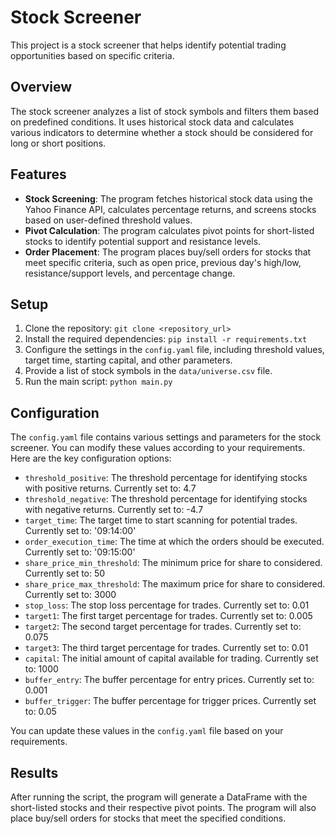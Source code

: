 # Stock Screener

This project is a stock screener that helps identify potential trading opportunities based on specific criteria.

## Overview

The stock screener analyzes a list of stock symbols and filters them based on predefined conditions. It uses historical stock data and calculates various indicators to determine whether a stock should be considered for long or short positions.

## Features

- **Stock Screening**: The program fetches historical stock data using the Yahoo Finance API, calculates percentage returns, and screens stocks based on user-defined threshold values.
- **Pivot Calculation**: The program calculates pivot points for short-listed stocks to identify potential support and resistance levels.
- **Order Placement**: The program places buy/sell orders for stocks that meet specific criteria, such as open price, previous day's high/low, resistance/support levels, and percentage change.

## Setup

1. Clone the repository: `git clone <repository_url>`
2. Install the required dependencies: `pip install -r requirements.txt`
3. Configure the settings in the `config.yaml` file, including threshold values, target time, starting capital, and other parameters.
4. Provide a list of stock symbols in the `data/universe.csv` file.
5. Run the main script: `python main.py`

## Configuration

The `config.yaml` file contains various settings and parameters for the stock screener. You can modify these values according to your requirements. Here are the key configuration options:

- `threshold_positive`: The threshold percentage for identifying stocks with positive returns. Currently set to: 4.7
- `threshold_negative`: The threshold percentage for identifying stocks with negative returns. Currently set to: -4.7
- `target_time`: The target time to start scanning for potential trades. Currently set to: '09:14:00'
- `order_execution_time`: The time at which the orders should be executed. Currently set to: '09:15:00'
- `share_price_min_threshold`: The minimum price for share to considered. Currently set to: 50
- `share_price_max_threshold`: The maximum price for share to considered. Currently set to: 3000
- `stop_loss`: The stop loss percentage for trades. Currently set to: 0.01
- `target1`: The first target percentage for trades. Currently set to: 0.005
- `target2`: The second target percentage for trades. Currently set to: 0.075
- `target3`: The third target percentage for trades. Currently set to: 0.01
- `capital`: The initial amount of capital available for trading. Currently set to: 1000
- `buffer_entry`: The buffer percentage for entry prices. Currently set to: 0.001
- `buffer_trigger`: The buffer percentage for trigger prices. Currently set to: 0.05

You can update these values in the `config.yaml` file based on your requirements.


## Results

After running the script, the program will generate a DataFrame with the short-listed stocks and their respective pivot points. The program will also place buy/sell orders for stocks that meet the specified conditions.
